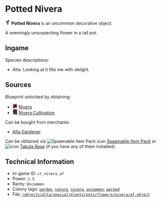 # Potted Nivera

<img src="https://raw.githubusercontent.com/Ceterai/Enternia/main/objects/alta/special/plants/pots/flowers/nivera/icon.png" alt="Potted Nivera icon" loading="lazy" height="16px" width="auto" /> **Potted Nivera** is an uncommon decorative object.

A seemingly unsuspecting flower in a tall pot.

## Ingame

Species descriptions:

- Alta: Looking at it fills me with delight.

## Sources

Blueprint unlocked by obtaining:

- <img src="https://raw.githubusercontent.com/Ceterai/Enternia/main/objects/alta/special/plants/trees/ct_nivera_tree.png" alt="Nivera icon" loading="lazy" height="16px" width="auto" /> [Nivera](https://ceterai.github.io/MyEnternia/Wiki/Nivera)
- <img src="https://raw.githubusercontent.com/Ceterai/Enternia/main/codex/alta/paper/warped.png" alt="Nivera Cultivation icon" loading="lazy" height="16px" width="auto" /> [Nivera Cultivation](https://ceterai.github.io/MyEnternia/Wiki/NiveraCultivation)

Can be bought from merchants:

- [Alta Gardener](https://ceterai.github.io/MyEnternia/Wiki/AltaGardener)

Can be obtained via <img src="https://raw.githubusercontent.com/Silverfeelin/Starbound-SpawnableItemPack/master/interface/sip/iconSmall.png" alt="Spawnable Item Pack icon" width="18" height="14"/> [Spawnable Item Pack](https://steamcommunity.com/sharedfiles/filedetails/?id=733665104) or <img src="https://steamuserimages-a.akamaihd.net/ugc/263843960696222713/3EC9A7C005541F7D577EBCB8C5736B4EFC9973D6/" alt="icon" width="8" height="12"/> [Tabula Rasa](https://community.playstarbound.com/resources/the-tabula-rasa.3222/) (if you have any of them installed).

## Technical Information

- In-game ID: `ct_nivera_af`
- Power: `2.5`
- Rarity: `Uncommon`
- Colony tags: [`garden`](https://ceterai.github.io/MyEnternia/Wiki/Tags/Garden), [`nature`](https://ceterai.github.io/MyEnternia/Wiki/Tags/Nature), [`nivera`](https://ceterai.github.io/MyEnternia/Wiki/Tags/Nivera), [`uncommon`](https://ceterai.github.io/MyEnternia/Wiki/Tags/Uncommon), [`warped`](https://ceterai.github.io/MyEnternia/Wiki/Tags/Warped)
- File: [`/objects/alta/special/plants/pots/flowers/nivera/af.object`](https://github.com/Ceterai/Enternia/blob/main/objects/alta/special/plants/pots/flowers/nivera/af.object)
